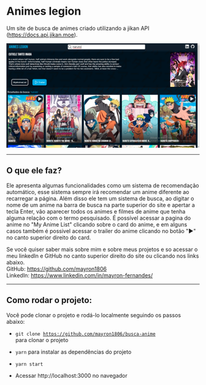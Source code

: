 # Animes legion

Um site de busca de animes criado utilizando a jikan API (https://docs.api.jikan.moe).

<img src="./public/print-site.png">
<hr>

## O que ele faz?
Ele apresenta algumas funcionalidades como um sistema de recomendação automático, esse sistema sempre irá recomendar um anime diferente ao recarregar a página. Além disso ele tem um sistema de busca, ao digitar o nome de um anime na barra de busca na parte superior do site e apertar a tecla Enter, vão aparecer todos os animes e filmes de anime que tenha alguma relação com o termo pesquisado. 
É possível acessar a pagina do anime no "My Anime List" clicando sobre o card do anime, e em alguns casos também é possivel acessar o trailer do anime clicando no botão "▶" no canto superior direito do card.

Se você quiser saber mais sobre mim e sobre meus projetos e so acessar o meu linkedIn e GitHub no canto superior direito do site ou clicando nos links abaixo.<br>
GitHub: https://github.com/mayron1806 <br>
LinkedIn: https://www.linkedin.com/in/mayron-fernandes/
<hr>

## Como rodar o projeto:

Você pode clonar o projeto e rodá-lo localmente seguindo os passos abaixo:

- <code>git clone https://github.com/mayron1806/busca-anime </code> para clonar o projeto

- <code>yarn</code> para instalar as dependências do projeto

- <code>yarn start</code>

- Acessar http://localhost:3000 no navegador






